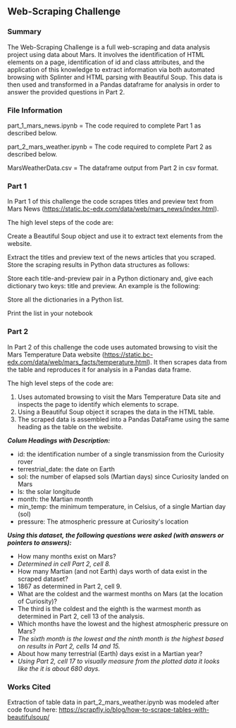 
## Web-Scraping Challenge

### Summary

The Web-Scraping Challenge is a full web-scraping and data analysis project using data about Mars. It involves the identification of HTML elements on a page, identification of id and class attributes, and the application of this knowledge to extract information via both automated browsing with Splinter and HTML parsing with Beautiful Soup. This data is then used and transformed in a Pandas dataframe for analysis in order to answer the provided questions in Part 2.

### File Information

part_1_mars_news.ipynb = The code required to complete Part 1 as described below.

part_2_mars_weather.ipynb = The code required to complete Part 2 as described below.

MarsWeatherData.csv = The dataframe output from Part 2 in csv format.


### Part 1

In Part 1 of this challenge the code scrapes titles and preview text from Mars News (https://static.bc-edx.com/data/web/mars_news/index.html).

The high level steps of the code are:

Create a Beautiful Soup object and use it to extract text elements from the website.

Extract the titles and preview text of the news articles that you scraped. Store the scraping results in Python data structures as follows:

Store each title-and-preview pair in a Python dictionary and, give each dictionary two keys: title and preview. An example is the following:

Store all the dictionaries in a Python list.

Print the list in your notebook



### Part 2

In Part 2 of this challenge the code uses automated browsing to visit the Mars Temperature Data website (https://static.bc-edx.com/data/web/mars_facts/temperature.html). It then scrapes data from the table and reproduces it for analysis in a Pandas data frame.

The high level steps of the code are:

<ol>
<li>Uses automated browsing to visit the Mars Temperature Data site and inspects the page to identify which elements to scrape.</li>

<li>Using a Beautiful Soup object it scrapes the data in the HTML table.</li>

<li>The scraped data is assembled into a Pandas DataFrame using the same heading as the table on the website.</li>
</ol>

***Colum Headings with Description:***
<ul>
<li>id: the identification number of a single transmission from the Curiosity rover</li>
<li>terrestrial_date: the date on Earth</li>
<li>sol: the number of elapsed sols (Martian days) since Curiosity landed on Mars</li>
<li>ls: the solar longitude</li>
<li>month: the Martian month</li>
<li>min_temp: the minimum temperature, in Celsius, of a single Martian day (sol)</li>
<li>pressure: The atmospheric pressure at Curiosity's location</li>
</ul>


***Using this dataset, the following questions were asked (with answers or pointers to answers):***
<ul>
<li>How many months exist on Mars?</li>
<li><em>Determined in cell Part 2, cell 8.</em></li>

<li>How many Martian (and not Earth) days worth of data exist in the scraped dataset?</li> 
<li></em>1867 as determined in Part 2, cell 9.</em></li>

<li>What are the coldest and the warmest months on Mars (at the location of Curiosity)?</li>
<li></em>The third is the coldest and the eighth is the warmest month as determined in Part 2, cell 13 of the analysis.</em></li>

<li>Which months have the lowest and the highest atmospheric pressure on Mars?</li> 
<li><em>The sixth month is the lowest and the ninth month is the highest based on results in Part 2, cells 14 and 15.</em></li>

<li>About how many terrestrial (Earth) days exist in a Martian year?</li> 
<li><em>Using Part 2, cell 17 to visually measure from the plotted data it looks like the it is about 680 days.</em></li>
</ul>

### Works Cited

Extraction of table data in part_2_mars_weather.ipynb was modeled after code found here: https://scrapfly.io/blog/how-to-scrape-tables-with-beautifulsoup/

